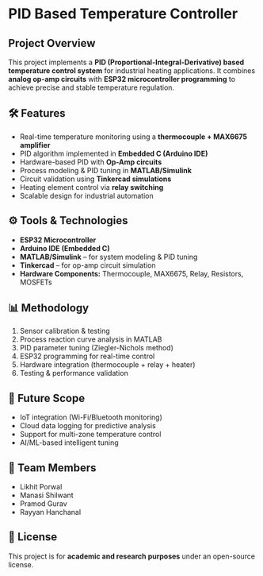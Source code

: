 #  PID Based Temperature Controller  

##  Project Overview  
This project implements a **PID (Proportional-Integral-Derivative) based temperature control system** for industrial heating applications. It combines **analog op-amp circuits** with **ESP32 microcontroller programming** to achieve precise and stable temperature regulation.  

## 🛠️ Features  
- Real-time temperature monitoring using a **thermocouple + MAX6675 amplifier**  
- PID algorithm implemented in **Embedded C (Arduino IDE)**  
- Hardware-based PID with **Op-Amp circuits**  
- Process modeling & PID tuning in **MATLAB/Simulink**  
- Circuit validation using **Tinkercad simulations**  
- Heating element control via **relay switching**  
- Scalable design for industrial automation  

## ⚙️ Tools & Technologies  
- **ESP32 Microcontroller**  
- **Arduino IDE (Embedded C)**  
- **MATLAB/Simulink** – for system modeling & PID tuning  
- **Tinkercad** – for op-amp circuit simulation  
- **Hardware Components:** Thermocouple, MAX6675, Relay, Resistors, MOSFETs  
  

## 📊 Methodology  
1. Sensor calibration & testing  
2. Process reaction curve analysis in MATLAB  
3. PID parameter tuning (Ziegler-Nichols method)  
4. ESP32 programming for real-time control  
5. Hardware integration (thermocouple + relay + heater)  
6. Testing & performance validation  

## 🚀 Future Scope  
- IoT integration (Wi-Fi/Bluetooth monitoring)  
- Cloud data logging for predictive analysis  
- Support for multi-zone temperature control  
- AI/ML-based intelligent tuning  

## 👥 Team Members  
- Likhit Porwal  
- Manasi Shilwant  
- Pramod Gurav  
- Rayyan Hanchanal  

## 📖 License  
This project is for **academic and research purposes** under an open-source license.  
